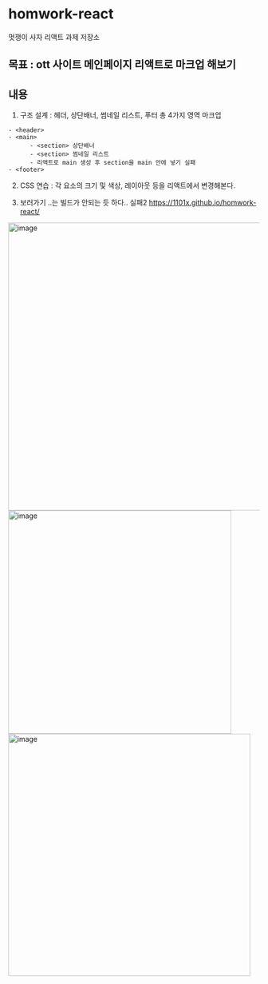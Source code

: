 # homwork-react

멋쟁이 사자 리액트 과제 저장소

## 목표 : ott 사이트 메인페이지 리액트로 마크업 해보기

## 내용

1.  구조 설계 : 헤더, 상단배너, 썸네일 리스트, 푸터 총 4가지 영역 마크업

```
- <header>
- <main>
      - <section> 상단배너
      - <section> 썸네일 리스트
      - 리액트로 main 생성 후 section을 main 안에 넣기 실패
- <footer>
```

2.  CSS 연습 : 각 요소의 크기 및 색상, 레이아웃 등을 리액트에서 변경해본다.

3.  보러가기 ..는 빌드가 안되는 듯 하다.. 실패2
       https://1101x.github.io/homwork-react/

<img width="576" alt="image" src="https://github.com/1101x/homwork-react/assets/121869052/e8fe8feb-8273-4eb8-bed5-03a0d4bea5c7">

<img width="447" alt="image" src="https://github.com/1101x/homwork-react/assets/121869052/2546032e-d6cf-4304-890e-725fdd427436">

<img width="485" alt="image" src="https://github.com/1101x/homwork-react/assets/121869052/ac534e6f-73fd-44e7-93e0-7fd03555a3d4">

